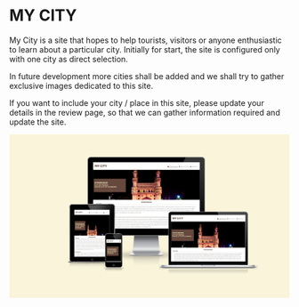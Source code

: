 # MY CITY

My City is a site that hopes to help tourists, visitors or anyone enthusiastic to learn about a particular city. Initially for start, the site is configured only with one city as direct selection.

In future development more cities shall be added and we shall try to gather exclusive images dedicated to this site.

If you want to include your city / place in this site, please update your details in the review page, so that we can gather information required and update the site.

![Mockup Screenshot](docs/mockup_screenshot_home.jpeg)